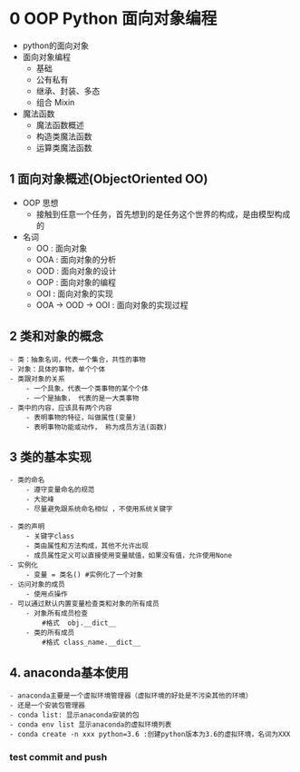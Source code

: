 # 0 OOP Python 面向对象编程
 - python的面向对象
 - 面向对象编程
   - 基础
   - 公有私有
   - 继承、封装、多态
   - 组合 Mixin
 - 魔法函数
    - 魔法函数概述
    - 构造类魔法函数
    - 运算类魔法函数
  ## 1 面向对象概述(ObjectOriented OO)
  - OOP 思想
    - 接触到任意一个任务，首先想到的是任务这个世界的构成，是由模型构成的
  - 名词
    - OO : 面向对象
    - OOA : 面向对象的分析
    - OOD : 面向对象的设计
    - OOP : 面向对象的编程
    - OOI : 面向对象的实现
    - OOA -> OOD -> OOI : 面向对象的实现过程
    
   ## 2 类和对象的概念
    - 类：抽象名词，代表一个集合，共性的事物
    - 对象：具体的事物，单个个体
    - 类跟对象的关系
        - 一个具象，代表一个类事物的某个个体
        - 一个是抽象， 代表的是一大类事物
    - 类中的内容，应该具有两个内容
        - 表明事物的特征，叫做属性(变量)
        - 表明事物功能或动作， 称为成员方法(函数)
        
  ## 3 类的基本实现
    - 类的命名
        - 遵守变量命名的规范
        - 大驼峰
        - 尽量避免跟系统命名相似 ，不使用系统关键字
        
    - 类的声明
        - 关键字class
        - 类由属性和方法构成，其他不允许出现
        - 成员属性定义可以直接使用变量赋值，如果没有值，允许使用None
    - 实例化
        - 变量 = 类名() #实例化了一个对象
    - 访问对象的成员
        - 使用点操作
    - 可以通过默认内置变量检查类和对象的所有成员
        - 对象所有成员检查
            #格式  obj.__dict__    
        - 类的所有成员
            #格式 class_name.__dict__
 ## 4. anaconda基本使用
    - anaconda主要是一个虚拟环境管理器（虚拟环境的好处是不污染其他的环境）
    - 还是一个安装包管理器
    - conda list: 显示anaconda安装的包
    - conda env list 显示anaconda的虚拟环境列表
    - conda create -n xxx python=3.6 :创建python版本为3.6的虚拟环境，名词为XXX
    
 
### test commit and push